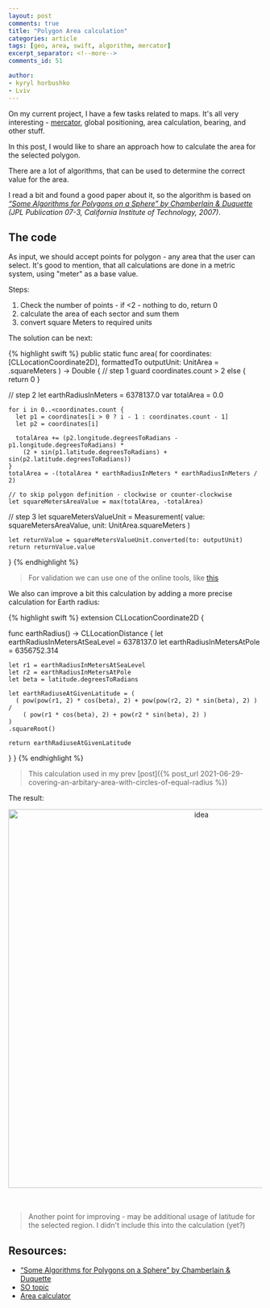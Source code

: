 ```yaml
---
layout: post
comments: true
title: "Polygon Area calculation"
categories: article
tags: [geo, area, swift, algorithm, mercator]
excerpt_separator: <!--more-->
comments_id: 51

author:
- kyryl horbushko
- Lviv
---
```


On my current project, I have a few tasks related to maps. It's all very interesting - [mercator](https://en.wikipedia.org/wiki/Mercator_projection), global positioning, area calculation, bearing, and other stuff.

In this post, I would like to share an approach how to calculate the area for the selected polygon.
<!--more-->

There are a lot of algorithms, that can be used to determine the correct value for the area.

I read a bit and found a good paper about it, so the algorithm is based on _[“Some Algorithms for Polygons on a Sphere” by Chamberlain & Duquette](https://sgp1.digitaloceanspaces.com/proletarian-library/books/5cc63c78dc09ee09864293f66e2716e2.pdf) (JPL Publication 07-3, California Institute of Technology, 2007)_.

## The code

As input, we should accept points for polygon - any area that the user can select. It's good to mention, that all calculations are done in a metric system, using "meter" as a base value.

Steps:

1) Check the number of points - if <2 - nothing to do, return 0
2) calculate the area of each sector and sum them
3) convert square Meters to required units

The solution can be next:

{% highlight swift %}
  public static func area(
    for coordinates: [CLLocationCoordinate2D],
    formattedTo outputUnit: UnitArea = .squareMeters
  ) -> Double {
// step 1
    guard coordinates.count > 2 else {
      return 0
    }
    
// step 2
    let earthRadiusInMeters = 6378137.0
    var totalArea = 0.0
    
    for i in 0..<coordinates.count {
      let p1 = coordinates[i > 0 ? i - 1 : coordinates.count - 1]
      let p2 = coordinates[i]
      
      totalArea += (p2.longitude.degreesToRadians - p1.longitude.degreesToRadians) *
        (2 + sin(p1.latitude.degreesToRadians) + sin(p2.latitude.degreesToRadians))
    }
    totalArea = -(totalArea * earthRadiusInMeters * earthRadiusInMeters / 2)
    
    // to skip polygon definition - clockwise or counter-clockwise
    let squareMetersAreaValue = max(totalArea, -totalArea)

// step 3
    let squareMetersValueUnit = Measurement(
      value: squareMetersAreaValue,
      unit: UnitArea.squareMeters
    )
    
    let returnValue = squareMetersValueUnit.converted(to: outputUnit)
    return returnValue.value
  }
{% endhighlight %}

> For validation we can use one of the online tools, like [this](https://www.daftlogic.com/projects-google-maps-area-calculator-tool.htm)

We also can improve a bit this calculation by adding a more precise calculation for Earth radius:

{% highlight swift %}
extension CLLocationCoordinate2D {
  
  func earthRadius() -> CLLocationDistance {
    let earthRadiusInMetersAtSeaLevel = 6378137.0
    let earthRadiusInMetersAtPole = 6356752.314
    
    let r1 = earthRadiusInMetersAtSeaLevel
    let r2 = earthRadiusInMetersAtPole
    let beta = latitude.degreesToRadians
    
    let earthRadiuseAtGivenLatitude = (
      ( pow(pow(r1, 2) * cos(beta), 2) + pow(pow(r2, 2) * sin(beta), 2) ) /
        ( pow(r1 * cos(beta), 2) + pow(r2 * sin(beta), 2) )
    )
    .squareRoot()
    
    return earthRadiuseAtGivenLatitude
  }
}
{% endhighlight %}

> This calculation used in my prev [post]({% post_url 2021-06-29-covering-an-arbitary-area-with-circles-of-equal-radius %})

The result:

<div style="text-align:center">
<img src="{{site.baseurl}}/assets/posts/images/2021-07-08-area-calculation/demo.png" alt="idea" width="750"/>
</div>
<br>
<br>

> Another point for improving - may be additional usage of latitude for the selected region. I didn't include this into the calculation (yet?)

## Resources:

* [“Some Algorithms for Polygons on a Sphere” by Chamberlain & Duquette](https://sgp1.digitaloceanspaces.com/proletarian-library/books/5cc63c78dc09ee09864293f66e2716e2.pdf)
* [SO topic](https://stackoverflow.com/a/36289165/2012219)
* [Area calculator](https://www.daftlogic.com/projects-google-maps-area-calculator-tool.htm)
